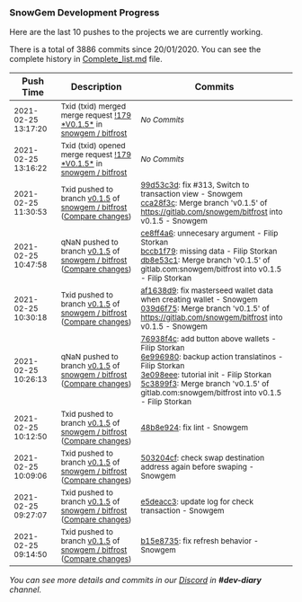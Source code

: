 
### SnowGem Development Progress

Here are the last 10 pushes to the projects we are currently working.

There is a total of 3886 commits since 20/01/2020. You can see the complete history in
 [Complete_list.md](Complete_list.md) file.

| Push Time | Description | Commits |
| --- | --- | --- |
| <sub>2021-02-25 13:17:20</sub> | <sub>Txid (txid) merged merge request [\!179 \*V0\.1\.5\*](https://gitlab.com/snowgem/bitfrost/-/merge_requests/179) in [snowgem / bitfrost](https://gitlab.com/snowgem/bitfrost)</sub> | <sub>_No Commits_</sub> |
| <sub>2021-02-25 13:16:22</sub> | <sub>Txid (txid) opened merge request [\!179 \*V0\.1\.5\*](https://gitlab.com/snowgem/bitfrost/-/merge_requests/179) in [snowgem / bitfrost](https://gitlab.com/snowgem/bitfrost)</sub> | <sub>_No Commits_</sub> |
| <sub>2021-02-25 11:30:53</sub> | <sub>Txid pushed to branch [v0\.1\.5](https://gitlab.com/snowgem/bitfrost/commits/v0.1.5) of [snowgem / bitfrost](https://gitlab.com/snowgem/bitfrost) ([Compare changes](https://gitlab.com/snowgem/bitfrost/compare/db8e53c17478af7f67147953fd07fffb627fb3d3...cca28f3cc956e693eabef03962195b3587a25603))</sub> | <sub>[99d53c3d](https://gitlab.com/snowgem/bitfrost/-/commit/99d53c3d31704fd4be0885baf0bf8275018c7ea0): fix #313, Switch to transaction view - Snowgem<br>[cca28f3c](https://gitlab.com/snowgem/bitfrost/-/commit/cca28f3cc956e693eabef03962195b3587a25603): Merge branch 'v0.1.5' of https://gitlab.com/snowgem/bitfrost into v0.1.5 - Snowgem</sub> |
| <sub>2021-02-25 10:47:58</sub> | <sub>qNaN pushed to branch [v0\.1\.5](https://gitlab.com/snowgem/bitfrost/commits/v0.1.5) of [snowgem / bitfrost](https://gitlab.com/snowgem/bitfrost) ([Compare changes](https://gitlab.com/snowgem/bitfrost/compare/039d6f75522fea3cd84b47e2c6b2e81ac0d37e15...db8e53c17478af7f67147953fd07fffb627fb3d3))</sub> | <sub>[ce8ff4a6](https://gitlab.com/snowgem/bitfrost/-/commit/ce8ff4a69104d7b86ee8f13a485aa2e0f7e3a1fe): unnecesary argument - Filip Storkan<br>[bccb1f79](https://gitlab.com/snowgem/bitfrost/-/commit/bccb1f7980e7d09236dedbb66baf1ae3bb0b91ba): missing data - Filip Storkan<br>[db8e53c1](https://gitlab.com/snowgem/bitfrost/-/commit/db8e53c17478af7f67147953fd07fffb627fb3d3): Merge branch 'v0.1.5' of gitlab.com:snowgem/bitfrost into v0.1.5 - Filip Storkan</sub> |
| <sub>2021-02-25 10:30:18</sub> | <sub>Txid pushed to branch [v0\.1\.5](https://gitlab.com/snowgem/bitfrost/commits/v0.1.5) of [snowgem / bitfrost](https://gitlab.com/snowgem/bitfrost) ([Compare changes](https://gitlab.com/snowgem/bitfrost/compare/5c3899f33e67ddba180b179aa0368072197b473c...039d6f75522fea3cd84b47e2c6b2e81ac0d37e15))</sub> | <sub>[af1638d9](https://gitlab.com/snowgem/bitfrost/-/commit/af1638d9a5c66c36d854ff6c2caf2c590b7be79c): fix masterseed wallet data when creating wallet - Snowgem<br>[039d6f75](https://gitlab.com/snowgem/bitfrost/-/commit/039d6f75522fea3cd84b47e2c6b2e81ac0d37e15): Merge branch 'v0.1.5' of https://gitlab.com/snowgem/bitfrost into v0.1.5 - Snowgem</sub> |
| <sub>2021-02-25 10:26:13</sub> | <sub>qNaN pushed to branch [v0\.1\.5](https://gitlab.com/snowgem/bitfrost/commits/v0.1.5) of [snowgem / bitfrost](https://gitlab.com/snowgem/bitfrost) ([Compare changes](https://gitlab.com/snowgem/bitfrost/compare/48b8e92480429a00b5f57b98940b3052b546534b...5c3899f33e67ddba180b179aa0368072197b473c))</sub> | <sub>[76938f4c](https://gitlab.com/snowgem/bitfrost/-/commit/76938f4c5795c16977b09cb2fb0e6a3bcd707ae7): add button above wallets - Filip Storkan<br>[6e996980](https://gitlab.com/snowgem/bitfrost/-/commit/6e996980281b00ed8a7cace4951120b06ed112bb): backup action translatinos - Filip Storkan<br>[3e098eee](https://gitlab.com/snowgem/bitfrost/-/commit/3e098eeea1939dff005651f0c4caebfbfc5c6d04): tutorial init - Filip Storkan<br>[5c3899f3](https://gitlab.com/snowgem/bitfrost/-/commit/5c3899f33e67ddba180b179aa0368072197b473c): Merge branch 'v0.1.5' of gitlab.com:snowgem/bitfrost into v0.1.5 - Filip Storkan</sub> |
| <sub>2021-02-25 10:12:50</sub> | <sub>Txid pushed to branch [v0\.1\.5](https://gitlab.com/snowgem/bitfrost/commits/v0.1.5) of [snowgem / bitfrost](https://gitlab.com/snowgem/bitfrost) ([Compare changes](https://gitlab.com/snowgem/bitfrost/compare/503204cf46d575776e11d279f5c0c147a5ca1343...48b8e92480429a00b5f57b98940b3052b546534b))</sub> | <sub>[48b8e924](https://gitlab.com/snowgem/bitfrost/-/commit/48b8e92480429a00b5f57b98940b3052b546534b): fix lint - Snowgem</sub> |
| <sub>2021-02-25 10:09:06</sub> | <sub>Txid pushed to branch [v0\.1\.5](https://gitlab.com/snowgem/bitfrost/commits/v0.1.5) of [snowgem / bitfrost](https://gitlab.com/snowgem/bitfrost) ([Compare changes](https://gitlab.com/snowgem/bitfrost/compare/e5deacc3928d105973fd20f03576afcc7c5a71f9...503204cf46d575776e11d279f5c0c147a5ca1343))</sub> | <sub>[503204cf](https://gitlab.com/snowgem/bitfrost/-/commit/503204cf46d575776e11d279f5c0c147a5ca1343): check swap destination address again before swaping - Snowgem</sub> |
| <sub>2021-02-25 09:27:07</sub> | <sub>Txid pushed to branch [v0\.1\.5](https://gitlab.com/snowgem/bitfrost/commits/v0.1.5) of [snowgem / bitfrost](https://gitlab.com/snowgem/bitfrost) ([Compare changes](https://gitlab.com/snowgem/bitfrost/compare/b15e8735b5b56ff4d59bfde159fe47b87f78813d...e5deacc3928d105973fd20f03576afcc7c5a71f9))</sub> | <sub>[e5deacc3](https://gitlab.com/snowgem/bitfrost/-/commit/e5deacc3928d105973fd20f03576afcc7c5a71f9): update log for check transaction - Snowgem</sub> |
| <sub>2021-02-25 09:14:50</sub> | <sub>Txid pushed to branch [v0\.1\.5](https://gitlab.com/snowgem/bitfrost/commits/v0.1.5) of [snowgem / bitfrost](https://gitlab.com/snowgem/bitfrost) ([Compare changes](https://gitlab.com/snowgem/bitfrost/compare/4c14c3c9473d1cd17190888ef950cbf22aff42e7...b15e8735b5b56ff4d59bfde159fe47b87f78813d))</sub> | <sub>[b15e8735](https://gitlab.com/snowgem/bitfrost/-/commit/b15e8735b5b56ff4d59bfde159fe47b87f78813d): fix refresh behavior - Snowgem</sub> |

_You can see more details and commits in our [Discord](https://discord.gg/zumGnbg) in **#dev-diary** channel._
